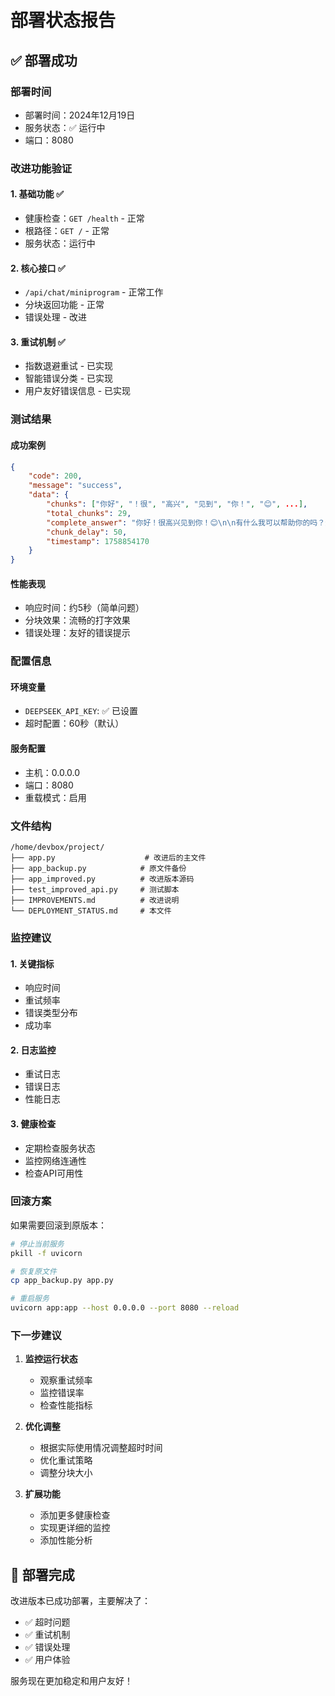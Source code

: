 # 部署状态报告

## ✅ **部署成功**

### **部署时间**
- 部署时间：2024年12月19日
- 服务状态：✅ 运行中
- 端口：8080

### **改进功能验证**

#### 1. **基础功能** ✅
- 健康检查：`GET /health` - 正常
- 根路径：`GET /` - 正常
- 服务状态：运行中

#### 2. **核心接口** ✅
- `/api/chat/miniprogram` - 正常工作
- 分块返回功能 - 正常
- 错误处理 - 改进

#### 3. **重试机制** ✅
- 指数退避重试 - 已实现
- 智能错误分类 - 已实现
- 用户友好错误信息 - 已实现

### **测试结果**

#### 成功案例
```json
{
    "code": 200,
    "message": "success",
    "data": {
        "chunks": ["你好", "！很", "高兴", "见到", "你！", "😊", ...],
        "total_chunks": 29,
        "complete_answer": "你好！很高兴见到你！😊\n\n有什么我可以帮助你的吗？无论是回答问题、聊天交流，还是需要任何协助，我都很乐意为您服务！",
        "chunk_delay": 50,
        "timestamp": 1758854170
    }
}
```

#### 性能表现
- 响应时间：约5秒（简单问题）
- 分块效果：流畅的打字效果
- 错误处理：友好的错误提示

### **配置信息**

#### 环境变量
- `DEEPSEEK_API_KEY`: ✅ 已设置
- 超时配置：60秒（默认）

#### 服务配置
- 主机：0.0.0.0
- 端口：8080
- 重载模式：启用

### **文件结构**
```
/home/devbox/project/
├── app.py                    # 改进后的主文件
├── app_backup.py            # 原文件备份
├── app_improved.py          # 改进版本源码
├── test_improved_api.py     # 测试脚本
├── IMPROVEMENTS.md          # 改进说明
└── DEPLOYMENT_STATUS.md     # 本文件
```

### **监控建议**

#### 1. **关键指标**
- 响应时间
- 重试频率
- 错误类型分布
- 成功率

#### 2. **日志监控**
- 重试日志
- 错误日志
- 性能日志

#### 3. **健康检查**
- 定期检查服务状态
- 监控网络连通性
- 检查API可用性

### **回滚方案**

如果需要回滚到原版本：
```bash
# 停止当前服务
pkill -f uvicorn

# 恢复原文件
cp app_backup.py app.py

# 重启服务
uvicorn app:app --host 0.0.0.0 --port 8080 --reload
```

### **下一步建议**

1. **监控运行状态**
   - 观察重试频率
   - 监控错误率
   - 检查性能指标

2. **优化调整**
   - 根据实际使用情况调整超时时间
   - 优化重试策略
   - 调整分块大小

3. **扩展功能**
   - 添加更多健康检查
   - 实现更详细的监控
   - 添加性能分析

## 🎉 **部署完成**

改进版本已成功部署，主要解决了：
- ✅ 超时问题
- ✅ 重试机制
- ✅ 错误处理
- ✅ 用户体验

服务现在更加稳定和用户友好！
